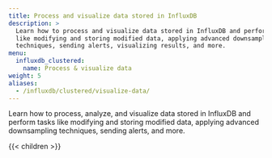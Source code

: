 ```yaml
---
title: Process and visualize data stored in InfluxDB
description: >
  Learn how to process and visualize data stored in InfluxDB and perform tasks
  like modifying and storing modified data, applying advanced downsampling
  techniques, sending alerts, visualizing results, and more.
menu:
  influxdb_clustered:
    name: Process & visualize data
weight: 5
aliases:
  - /influxdb/clustered/visualize-data/
---
```


Learn how to process, analyze, and visualize data stored in InfluxDB and perform
tasks like modifying and storing modified data, applying advanced downsampling
techniques, sending alerts, and more.

{{< children >}}